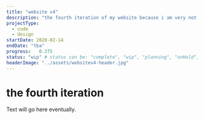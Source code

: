 ```yaml
---
title: "website v4"
description: "the fourth iteration of my website because i am very not good at this"
projectType:	
  - code
  - design
startDate: 2020-02-14
endDate: "tba"
progress:	0.375
status: "wip" # status can be: "complete", "wip", "planning", "onHold", or "scrapped"
headerImage: "../assets/websitev4-header.jpg"
---
```

# the fourth iteration
Text will go here eventually.